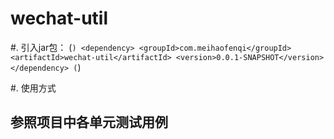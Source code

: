 # wechat-util

#. 引入jar包：
(```)
<dependency>
  <groupId>com.meihaofenqi</groupId>
  <artifactId>wechat-util</artifactId>
  <version>0.0.1-SNAPSHOT</version>
</dependency>
(```)

#. 使用方式
## 参照项目中各单元测试用例
